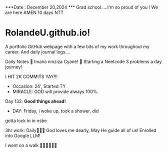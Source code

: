 ***Date : December 20,2024 *** Grad school.....I'm so proud of you !  We are here AMEN
10 days NTT
# RolandeU.github.io!

A portfolio GitHub webpage with a few bits of my work throughout my career. And daily journal logs....


Daily Notes
💚 Imana ninziza Cyane! 
💚 Starting a Neetcode 3 problems a day journey!

I HIT 2K COMMITS YAY!!!

- Occasion: 24', Started TY 
- MIRACLE: GOD will provide always 100%.

Day 132. **Good things ahead!** 
- DAY: Friday, i woke up, took a shower, did 

gotta lock in in nsbe

3hr work: Daily💚💚💚
God loves me dearly, May He guide all of  us!
Enrolled into Google LLM! 

I went on a walk 💚💚💚💚💚💚
